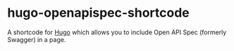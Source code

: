 # hugo-openapispec-shortcode
A shortcode for [Hugo](https://gohugo.io/) which allows you to include Open API Spec (formerly Swagger) in a page.
